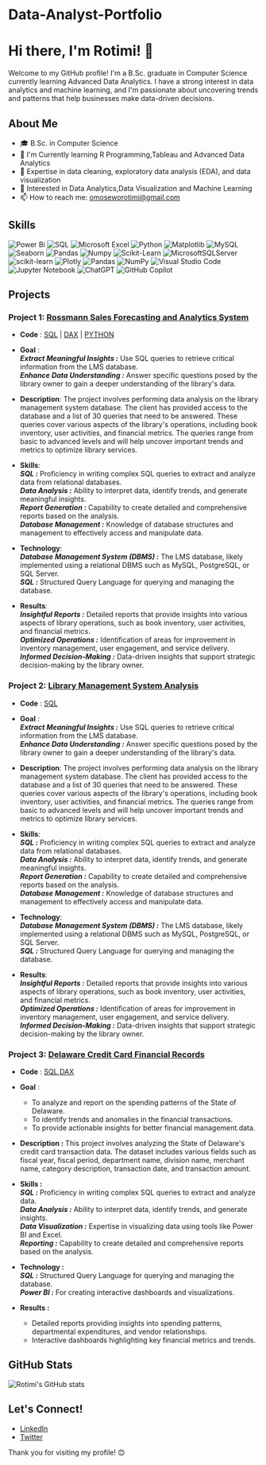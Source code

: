 # Data-Analyst-Portfolio

# Hi there, I'm Rotimi! 👋

Welcome to my GitHub profile! I'm a B.Sc. graduate in Computer Science currently learning Advanced Data Analytics. I have a strong interest in data analytics and machine learning, and I'm passionate about uncovering trends and patterns that help businesses make data-driven decisions.

## About Me

- 🎓 B.Sc. in Computer Science
- 🌱 I'm Currently learning R Programming,Tableau and Advanced Data Analytics
- 💼 Expertise in data cleaning, exploratory data analysis (EDA), and data visualization
- 🔭 Interested in Data Analytics,Data Visualization and Machine Learning
- 📫 How to reach me: [omoseworotimi@gmail.com](mailto:omoseworotimi@gmail.com)

## Skills
![Power Bi](https://img.shields.io/badge/power_bi-F2C811?style=for-the-badge&logo=powerbi&logoColor=red)
![SQL](https://img.shields.io/badge/SQL-%23316192.svg?style=for-the-badge&logo=sql&logoColor=green)
![Microsoft Excel](https://img.shields.io/badge/Microsoft_Excel-217346?style=for-the-badge&logo=microsoft-excel&logoColor=white)
![Python](https://img.shields.io/badge/python-3670A0?style=for-the-badge&logo=python&logoColor=ffdd54)
![Matplotlib](https://img.shields.io/badge/Matplotlib-%23ffffff.svg?style=for-the-badge&logo=Matplotlib&logoColor=black)
![MySQL](https://img.shields.io/badge/mysql-4479A1.svg?style=for-the-badge&logo=mysql&logoColor=white)
![Seaborn](https://img.shields.io/badge/Seaborn-%23316192.svg?style=for-the-badge&logo=seaborn&logoColor=green)
![Pandas](https://img.shields.io/badge/pandas-F2C811?style=for-the-badge&logo=pandas&logoColor=black)
![Numpy](https://img.shields.io/badge/NUMPY-%23316192.svg?style=for-the-badge&logo=numpy&logoColor=white)
![Scikit-Learn](https://img.shields.io/badge/Scikit-learn-%2300C4CC.svg?style=for-the-badge&logo=Scikit-learn&logoColor=white)
![MicrosoftSQLServer](https://img.shields.io/badge/Microsoft%20SQL%20Server-CC2927?style=for-the-badge&logo=microsoft%20sql%20server&logoColor=white)
![scikit-learn](https://img.shields.io/badge/scikit--learn-%23F7931E.svg?style=for-the-badge&logo=scikit-learn&logoColor=white)
![Plotly](https://img.shields.io/badge/Plotly-%233F4F75.svg?style=for-the-badge&logo=plotly&logoColor=white)
![Pandas](https://img.shields.io/badge/pandas-%23150458.svg?style=for-the-badge&logo=pandas&logoColor=white)
![NumPy](https://img.shields.io/badge/numpy-%23013243.svg?style=for-the-badge&logo=numpy&logoColor=white)
![Visual Studio Code](https://img.shields.io/badge/Visual%20Studio%20Code-0078d7.svg?style=for-the-badge&logo=visual-studio-code&logoColor=white)
![Jupyter Notebook](https://img.shields.io/badge/jupyter-%23FA0F00.svg?style=for-the-badge&logo=jupyter&logoColor=white)
![ChatGPT](https://img.shields.io/badge/chatGPT-74aa9c?style=for-the-badge&logo=openai&logoColor=white)
![GitHub Copilot](https://img.shields.io/badge/github_copilot-8957E5?style=for-the-badge&logo=github-copilot&logoColor=white)



## Projects

### Project 1: [Rossmann Sales Forecasting and Analytics System](https://github.com/rotimi2020/Data-Analyst-Portfolio/blob/main/Library%20Management%20System/LMS.md)
- **Code** : [SQL](https://github.com/rotimi2020/Data-Analyst-Portfolio/blob/main/Library%20Management%20System/SQL%20-%20LMS.sql) | [DAX](https://github.com/rotimi2020/Data-Analyst-Portfolio/blob/main/Library%20Management%20System/SQL%20-%20LMS.sql) | [PYTHON](https://github.com/rotimi2020/Data-Analyst-Portfolio/blob/main/Library%20Management%20System/SQL%20-%20LMS.sql)
  
- **Goal** :<br>
  ***Extract Meaningful Insights :*** Use SQL queries to retrieve critical information from the LMS database.<br>
  ***Enhance Data Understanding :*** Answer specific questions posed by the library owner to gain a deeper understanding of the library's data.<br>
  
- **Description**: The project involves performing data analysis on the library management system database. The client has provided access to the database and a list of 30 queries that need to be answered. These queries cover various aspects of the library's operations, including book inventory, user activities, and financial metrics. The queries range from basic to advanced levels and will help uncover important trends and metrics to optimize library services.
  
- **Skills**:<br>
***SQL :*** Proficiency in writing complex SQL queries to extract and analyze data from relational databases.<br>
***Data Analysis :*** Ability to interpret data, identify trends, and generate meaningful insights.<br>
***Report Generation :*** Capability to create detailed and comprehensive reports based on the analysis.<br>
***Database Management :*** Knowledge of database structures and management to effectively access and manipulate data.<br>

- **Technology**: <br>
***Database Management System (DBMS) :*** The LMS database, likely implemented using a relational DBMS such as MySQL, PostgreSQL, or SQL Server.<br>
***SQL :*** Structured Query Language for querying and managing the database.<br>

- **Results**:<br>
 ***Insightful Reports :*** Detailed reports that provide insights into various aspects of library operations, such as book inventory, user activities, and financial metrics.<br>
 ***Optimized Operations :*** Identification of areas for improvement in inventory management, user engagement, and service delivery.<br>
 ***Informed Decision-Making :*** Data-driven insights that support strategic decision-making by the library owner.<br>


### Project 2: [Library Management System Analysis](https://github.com/rotimi2020/Data-Analyst-Portfolio/blob/main/Library%20Management%20System/LMS.md)
- **Code** : [SQL](https://github.com/rotimi2020/Data-Analyst-Portfolio/blob/main/Library%20Management%20System/SQL%20-%20LMS.sql)
  
- **Goal** :<br>
  ***Extract Meaningful Insights :*** Use SQL queries to retrieve critical information from the LMS database.<br>
  ***Enhance Data Understanding :*** Answer specific questions posed by the library owner to gain a deeper understanding of the library's data.<br>
  
- **Description**: The project involves performing data analysis on the library management system database. The client has provided access to the database and a list of 30 queries that need to be answered. These queries cover various aspects of the library's operations, including book inventory, user activities, and financial metrics. The queries range from basic to advanced levels and will help uncover important trends and metrics to optimize library services.
  
- **Skills**:<br>
***SQL :*** Proficiency in writing complex SQL queries to extract and analyze data from relational databases.<br>
***Data Analysis :*** Ability to interpret data, identify trends, and generate meaningful insights.<br>
***Report Generation :*** Capability to create detailed and comprehensive reports based on the analysis.<br>
***Database Management :*** Knowledge of database structures and management to effectively access and manipulate data.<br>

- **Technology**: <br>
***Database Management System (DBMS) :*** The LMS database, likely implemented using a relational DBMS such as MySQL, PostgreSQL, or SQL Server.<br>
***SQL :*** Structured Query Language for querying and managing the database.<br>

- **Results**:<br>
 ***Insightful Reports :*** Detailed reports that provide insights into various aspects of library operations, such as book inventory, user activities, and financial metrics.<br>
 ***Optimized Operations :*** Identification of areas for improvement in inventory management, user engagement, and service delivery.<br>
 ***Informed Decision-Making :*** Data-driven insights that support strategic decision-making by the library owner.<br>

### Project 3: [Delaware Credit Card Financial Records](https://github.com/rotimi2020/Data-Analyst-Portfolio/blob/main/Delaware%20Credit%20Card%20Transaction/Delaware.md)

- **Code** : [SQL](https://github.com/rotimi2020/Data-Analyst-Portfolio/blob/main/Delaware%20Credit%20Card%20Transaction/SQL%20-%20Delaware_Checkbook_SQL.sql),[DAX](https://github.com/rotimi2020/Data-Analyst-Portfolio/blob/main/Delaware%20Credit%20Card%20Transaction/DAX%20-%20Power%20BI%20Dax%20Formulas.txt)
 
- **Goal** :<br>
   - To analyze and report on the spending patterns of the State of Delaware.<br>
   - To identify trends and anomalies in the financial transactions.<br>
   - To provide actionable insights for better financial management.data.<br>
  
- **Description :** This project involves analyzing the State of Delaware's credit card transaction data. The dataset includes various fields such as fiscal year, fiscal period, department name, division name, merchant name, category description, transaction date, and transaction amount.<br>
  
- **Skills :** <br>
***SQL :*** Proficiency in writing complex SQL queries to extract and analyze data.<br>
***Data Analysis :*** Ability to interpret data, identify trends, and generate insights.<br>
***Data Visualization :*** Expertise in visualizing data using tools like Power BI and Excel.<br>
***Reporting :*** Capability to create detailed and comprehensive reports based on the analysis.<br>

- **Technology :** <br>
***SQL :*** Structured Query Language for querying and managing the database.<br>
***Power BI :*** For creating interactive dashboards and visualizations.<br>

- **Results :** <br>
  - Detailed reports providing insights into spending patterns, departmental expenditures, and vendor relationships.<br>
  - Interactive dashboards highlighting key financial metrics and trends.<br>

## GitHub Stats

![Rotimi's GitHub stats](https://github-readme-stats.vercel.app/api?username=rotimi2020&show_icons=true&theme=radical)

## Let's Connect!

- [LinkedIn](https://www.linkedin.com/in/rotimi2020)
- [Twitter](https://twitter.com/rotimi2020)

Thank you for visiting my profile! 😊
